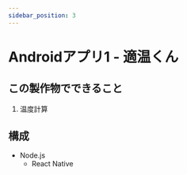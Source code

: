 ```yaml
---
sidebar_position: 3
---
```


# Androidアプリ1 - 適温くん

## この製作物でできること

1. 温度計算

## 構成

- Node.js
  - React Native
